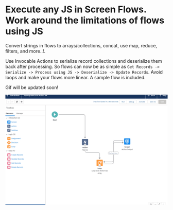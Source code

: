 # Execute any JS in Screen Flows. Work around the limitations of flows using JS

Convert strings in flows to arrays/collections, concat, use map, reduce, filters, and more..!.

Use Invocable Actions to serialize record collections and deserialize them back after processing. So flows can now be as simple as `Get Records -> Serialize -> Process using JS -> Deserialize -> Update Records`. Avoid loops and make your flows more linear. A sample flow is included.

Gif will be updated soon!

![](media/flow-anyaction-2.gif)
